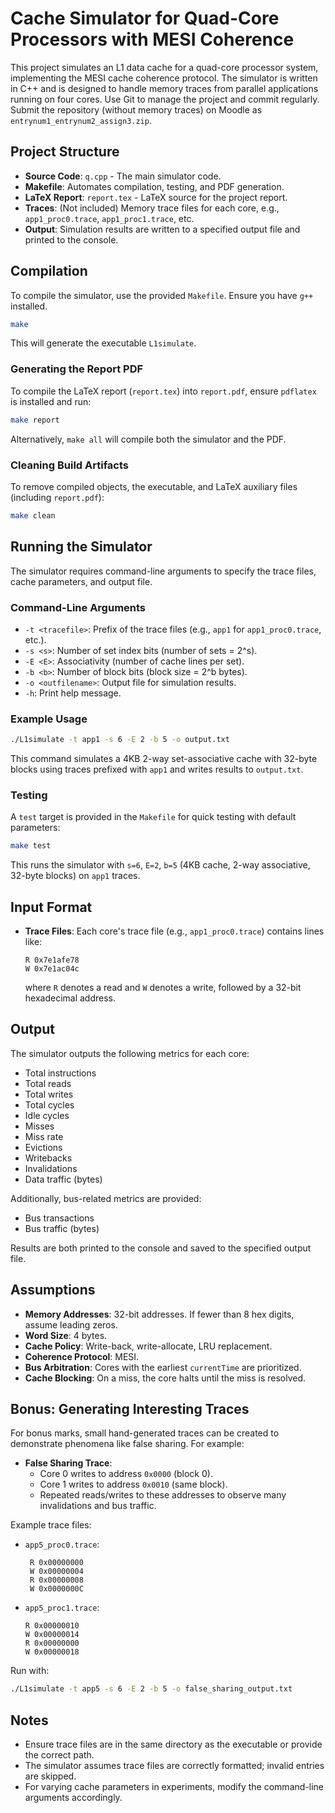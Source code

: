 # Cache Simulator for Quad-Core Processors with MESI Coherence

This project simulates an L1 data cache for a quad-core processor system, implementing the MESI cache coherence protocol. The simulator is written in C++ and is designed to handle memory traces from parallel applications running on four cores. Use Git to manage the project and commit regularly. Submit the repository (without memory traces) on Moodle as `entrynum1_entrynum2_assign3.zip`.

## Project Structure

- **Source Code**: `q.cpp` - The main simulator code.
- **Makefile**: Automates compilation, testing, and PDF generation.
- **LaTeX Report**: `report.tex` - LaTeX source for the project report.
- **Traces**: (Not included) Memory trace files for each core, e.g., `app1_proc0.trace`, `app1_proc1.trace`, etc.
- **Output**: Simulation results are written to a specified output file and printed to the console.

## Compilation

To compile the simulator, use the provided `Makefile`. Ensure you have `g++` installed.

```bash
make
```

This will generate the executable `L1simulate`.

### Generating the Report PDF

To compile the LaTeX report (`report.tex`) into `report.pdf`, ensure `pdflatex` is installed and run:

```bash
make report
```

Alternatively, `make all` will compile both the simulator and the PDF.

### Cleaning Build Artifacts

To remove compiled objects, the executable, and LaTeX auxiliary files (including `report.pdf`):

```bash
make clean
```

## Running the Simulator

The simulator requires command-line arguments to specify the trace files, cache parameters, and output file.

### Command-Line Arguments

- `-t <tracefile>`: Prefix of the trace files (e.g., `app1` for `app1_proc0.trace`, etc.).
- `-s <s>`: Number of set index bits (number of sets = 2^s).
- `-E <E>`: Associativity (number of cache lines per set).
- `-b <b>`: Number of block bits (block size = 2^b bytes).
- `-o <outfilename>`: Output file for simulation results.
- `-h`: Print help message.

### Example Usage

```bash
./L1simulate -t app1 -s 6 -E 2 -b 5 -o output.txt
```

This command simulates a 4KB 2-way set-associative cache with 32-byte blocks using traces prefixed with `app1` and writes results to `output.txt`.

### Testing

A `test` target is provided in the `Makefile` for quick testing with default parameters:

```bash
make test
```

This runs the simulator with `s=6`, `E=2`, `b=5` (4KB cache, 2-way associative, 32-byte blocks) on `app1` traces.

## Input Format

- **Trace Files**: Each core's trace file (e.g., `app1_proc0.trace`) contains lines like:

  ```
  R 0x7e1afe78
  W 0x7e1ac04c
  ```

  where `R` denotes a read and `W` denotes a write, followed by a 32-bit hexadecimal address.

## Output

The simulator outputs the following metrics for each core:

- Total instructions
- Total reads
- Total writes
- Total cycles
- Idle cycles
- Misses
- Miss rate
- Evictions
- Writebacks
- Invalidations
- Data traffic (bytes)

Additionally, bus-related metrics are provided:

- Bus transactions
- Bus traffic (bytes)

Results are both printed to the console and saved to the specified output file.

## Assumptions

- **Memory Addresses**: 32-bit addresses. If fewer than 8 hex digits, assume leading zeros.
- **Word Size**: 4 bytes.
- **Cache Policy**: Write-back, write-allocate, LRU replacement.
- **Coherence Protocol**: MESI.
- **Bus Arbitration**: Cores with the earliest `currentTime` are prioritized.
- **Cache Blocking**: On a miss, the core halts until the miss is resolved.

## Bonus: Generating Interesting Traces

For bonus marks, small hand-generated traces can be created to demonstrate phenomena like false sharing. For example:

- **False Sharing Trace**:
  - Core 0 writes to address `0x0000` (block 0).
  - Core 1 writes to address `0x0010` (same block).
  - Repeated reads/writes to these addresses to observe many invalidations and bus traffic.

Example trace files:

- `app5_proc0.trace`:

  ```
   R 0x00000000  
   W 0x00000004  
   R 0x00000008  
   W 0x0000000C  
  ```

- `app5_proc1.trace`:

  ```
  R 0x00000010
  W 0x00000014
  R 0x00000000  
  W 0x00000018
  ```

Run with:

```bash
./L1simulate -t app5 -s 6 -E 2 -b 5 -o false_sharing_output.txt
```

## Notes

- Ensure trace files are in the same directory as the executable or provide the correct path.
- The simulator assumes trace files are correctly formatted; invalid entries are skipped.
- For varying cache parameters in experiments, modify the command-line arguments accordingly.
